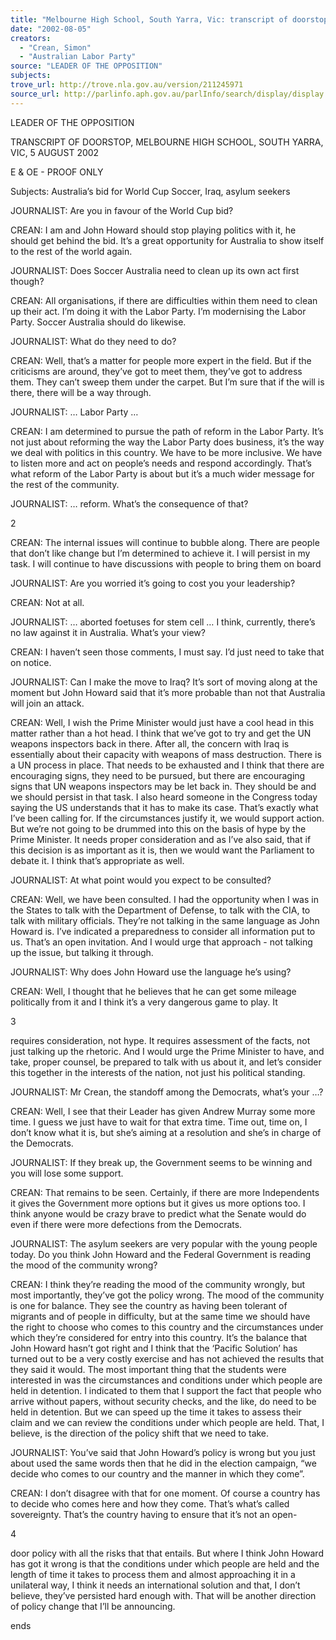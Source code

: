 ```yaml
---
title: "Melbourne High School, South Yarra, Vic: transcript of doorstop interview: Australia's bid for World Cup Soccer, Iraq, asylum seekers."
date: "2002-08-05"
creators:
  - "Crean, Simon"
  - "Australian Labor Party"
source: "LEADER OF THE OPPOSITION"
subjects:
trove_url: http://trove.nla.gov.au/version/211245971
source_url: http://parlinfo.aph.gov.au/parlInfo/search/display/display.w3p;query=Id%3A%22media/pressrel/T1476%22
---
```


 LEADER OF THE OPPOSITION

 TRANSCRIPT OF DOORSTOP, MELBOURNE HIGH SCHOOL, SOUTH YARRA, VIC, 5 AUGUST 2002

 E & OE - PROOF ONLY

 Subjects: Australia’s bid for World Cup Soccer, Iraq, asylum seekers

 JOURNALIST: Are you in favour of the World Cup bid?

 CREAN: I am and John Howard should stop playing politics with it, he should get behind the bid.  It’s a great opportunity for Australia to show itself to the rest of the world again.

 JOURNALIST: Does Soccer Australia need to clean up its own act first though?

 CREAN: All organisations, if there are difficulties within them need to clean up their act.  I’m doing it with the Labor Party.  I’m modernising the Labor Party.  Soccer Australia should do likewise.

 JOURNALIST: What do they need to do?

 CREAN: Well, that’s a matter for people more expert in the field. But if the criticisms are around, they’ve got to meet them, they’ve got to address them.  They can’t sweep them under the carpet.  But I’m sure that if the will is there, there will be a way through.

 JOURNALIST: … Labor Party …

 CREAN: I am determined to pursue the path of reform in the Labor Party.  It’s not just about reforming the way the Labor Party does business, it’s the way we deal with politics in this country.  We have to be more inclusive.  We have to listen more and act on people’s needs and respond accordingly.  That’s what reform of the Labor Party is about but it’s a much wider message for the rest of the community.

 JOURNALIST: … reform.  What’s the consequence of that?

 2

 CREAN: The internal issues will continue to bubble along.  There are people that don’t like change but I’m determined to achieve it.  I will persist in my task. I will continue to have discussions with people to bring them on board

 JOURNALIST: Are you worried it’s going to cost you your leadership?

 CREAN: Not at all.

 JOURNALIST: … aborted foetuses for stem cell …  I think, currently, there’s no law against it in Australia.  What’s your view?

 CREAN: I haven’t seen those comments, I must say.  I’d just need to take that on notice.

 JOURNALIST: Can I make the move to Iraq? It’s sort of moving along at the moment but John Howard said that it’s more probable than not that Australia will join an attack.

 CREAN: Well, I wish the Prime Minister would just have a cool head in this matter rather than a hot head.  I think that we’ve got to try and get the UN weapons inspectors back in there.  After all, the concern with Iraq is essentially about their capacity with weapons of mass destruction.  There is a UN process in place.  That needs to be exhausted and I think that there are encouraging signs, they need to be pursued, but there are encouraging signs that UN weapons inspectors may be let back in.  They should be and we should persist in that task.  I also heard someone in the Congress today saying the US understands that it has to make its case.  That’s exactly what I’ve been calling for.  If the circumstances justify it, we would support action. But we’re not going to be drummed into this on the basis of hype by the Prime Minister.  It needs proper consideration and as I’ve also said, that if this decision is as important as it is, then we would want the Parliament to debate it.  I think that’s appropriate as well.

 JOURNALIST: At what point would you expect to be consulted?

 CREAN: Well, we have been consulted.  I had the opportunity when I was in the States to talk with the Department of Defense, to talk with the CIA, to talk with military officials.  They’re not talking in the same language as John Howard is.  I’ve indicated a preparedness to consider all information put to us.   That’s an open invitation.  And I would urge that approach - not talking up the issue, but talking it through.

 JOURNALIST: Why does John Howard use the language he’s using?

 CREAN: Well, I thought that he believes that he can get some mileage politically from it and I think it’s a very dangerous game to play.  It

 3

 requires consideration, not hype.  It requires assessment of the facts, not just talking up the rhetoric.  And I would urge the Prime Minister to have, and take, proper counsel, be prepared to talk with us about it, and let’s consider this together in the interests of the nation, not just his political standing.

 JOURNALIST: Mr Crean, the standoff among the Democrats, what’s your …?

 CREAN: Well, I see that their Leader has given Andrew Murray some more time.  I guess we just have to wait for that extra time.  Time out, time on, I don’t know what it is, but she’s aiming at a resolution and she’s in charge of the Democrats.

 JOURNALIST: If they break up, the Government seems to be winning and you will lose some support.

 CREAN: That remains to be seen.  Certainly, if there are more Independents it gives the Government more options but it gives us more options too.  I think anyone would be crazy brave to predict what the Senate would do even if there were more defections from the Democrats.

 JOURNALIST: The asylum seekers are very popular with the young people today.  Do you think John Howard and the Federal Government is reading the mood of the community wrong?

 CREAN: I think they’re reading the mood of the community wrongly, but most importantly, they’ve got the policy wrong.  The mood of the community is one for balance.  They see the country as having been tolerant of migrants and of people in difficulty, but at the same time we should have the right to choose who comes to this country and the circumstances under which they’re considered for entry into this country.  It’s the balance that John Howard hasn’t got right and I think that the ‘Pacific Solution’ has turned out to be a very costly exercise and has not achieved the results that they said it would.  The most important thing that the students were interested in was the circumstances and conditions under which people are held in detention.  I indicated to them that I support the fact that people who arrive without papers, without security checks, and the like, do need to be held in detention.  But we can speed up the time it takes to assess their claim and we can review the conditions under which people are held.  That, I believe, is the direction of the policy shift that we need to take.

 JOURNALIST: You’ve said that John Howard’s policy is wrong but you just about used the same words then that he did in the election campaign, “we decide who comes to our country and the manner in which they come”.

 CREAN: I don’t disagree with that for one moment.  Of course a country has to decide who comes here and how they come.  That’s what’s called sovereignty.  That’s the country having to ensure that it’s not an open-

 4

 door policy with all the risks that that entails.  But where I think John Howard has got it wrong is that the conditions under which people are held and the length of time it takes to process them and almost approaching it in a unilateral way, I think it needs an international solution and that, I don’t believe, they’ve persisted hard enough with.  That will be another direction of policy change that I’ll be announcing.

 ends

